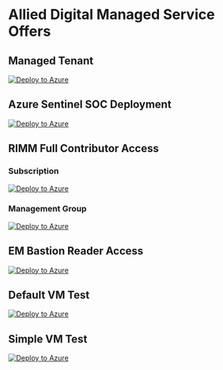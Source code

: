# Allied Digital Managed Service Offers

## Managed Tenant

[![Deploy to Azure](https://aka.ms/deploytoazurebutton)](https://portal.azure.com/#create/Microsoft.Template/uri/https%3A%2F%2Fraw.githubusercontent.com%2Fallieddigital%2FAzureLighthouseOnboard%2Fmain%2Fmodules%2Fsubscription-managing-tenant-approvers.bicep)

## Azure Sentinel SOC Deployment

[![Deploy to Azure](https://aka.ms/deploytoazurebutton)](https://portal.azure.com/#create/Microsoft.Template/uri/https%3A%2F%2Fallieddigital.github.io%2FAzureLighthouseOnboard%2FSOC.json)

## RIMM Full Contributor Access

### Subscription

[![Deploy to Azure](https://aka.ms/deploytoazurebutton)](https://portal.azure.com/#create/Microsoft.Template/uri/https%3A%2F%2Fallieddigital.github.io%2FAzureLighthouseOnboard%2FRIMM.json)

### Management Group

[![Deploy to Azure](https://aka.ms/deploytoazurebutton)](https://portal.azure.com/#create/Microsoft.Template/uri/https%3A%2F%2Fallieddigital.github.io%2FAzureLighthouseOnboard%2FRIMM-mg.json)

## EM Bastion Reader Access

[![Deploy to Azure](https://aka.ms/deploytoazurebutton)](https://portal.azure.com/#create/Microsoft.Template/uri/https%3A%2F%2Fallieddigital.github.io%2FAzureLighthouseOnboard%2FEM-subscription-Reader.json)

## Default VM Test

[![Deploy to Azure](https://aka.ms/deploytoazurebutton)](https://portal.azure.com/#blade/Microsoft_Azure_CreateUIDef/CustomDeploymentBlade/uri/https%3A%2F%2Fraw.githubusercontent.com%2Fallieddigital%2FAzureLighthouseOnboard%2Fmain%2Fmodules%2FdefaultVM.json/uiFormDefinitionUri/https%3A%2F%2Fraw.githubusercontent.com%2Fallieddigital%2FAzureLighthouseOnboard%2Fmain%2Fmodules%2FdefaultVM.ui.json)

## Simple VM Test

[![Deploy to Azure](https://aka.ms/deploytoazurebutton)](https://portal.azure.com/#blade/Microsoft_Azure_CreateUIDef/CustomDeploymentBlade/uri/https%3A%2F%2Fraw.githubusercontent.com%2Fallieddigital%2FAzureLighthouseOnboard%2Fmain%2Fmodules%2FsimpleVM.json/uiFormDefinitionUri/https%3A%2F%2Fraw.githubusercontent.com%2Fallieddigital%2FAzureLighthouseOnboard%2Fmain%2Fmodules%2FsimpleVM.ui.json)
